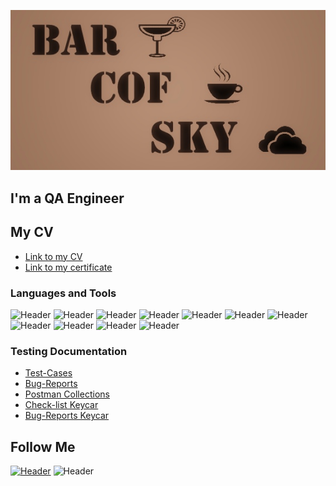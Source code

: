 ![Header](https://github.com/AntonBarkovskii/antonbarkovskii/blob/master/assets/header.jpg)

## I'm a QA Engineer
## My CV
- [Link to my CV](https://drive.google.com/file/d/19QT9XRvOAOJIX9qp-aiRgjZz1WhSgGil/view?usp=sharing)
- [Link to my certificate](https://drive.google.com/file/d/1qFnnZjc7QrGr31X3mlzE-vohUzl9L61w/view?usp=sharing)

### Languages and Tools
![Header](https://img.shields.io/badge/Jira-090909?style=for-the-badge&logo=jira&logoColor=136be1)
![Header](https://img.shields.io/badge/Qase-090909?style=for-the-badge&logo=qase)
![Header](https://img.shields.io/badge/YouTrack-090909?style=for-the-badge&logo=youtrack)
![Header](https://img.shields.io/badge/AndroidStudio-090909?style=for-the-badge&logo=androidstudio&logoColor=3ad07d)
![Header](https://img.shields.io/badge/Postman-090909?style=for-the-badge&logo=postman&logoColor=f76935)
![Header](https://img.shields.io/badge/Swagger-090909?style=for-the-badge&logo=swagger&logoColor=7ede2b)
![Header](https://img.shields.io/badge/Github-090909?style=for-the-badge&logo=github&logoColor=8cc4d7)
![Header](https://img.shields.io/badge/MySQL-090909?style=for-the-badge&logo=mysql&logoColor=00618a)
![Header](https://img.shields.io/badge/DevTools-090909?style=for-the-badge&logo=googlechrome&logoColor=2674f2)
![Header](https://img.shields.io/badge/Fiddler-090909?style=for-the-badge&logo=fiddler&logoColor=8cc4d7)
![Header](https://img.shields.io/badge/CharlesProxy-090909?style=for-the-badge&logo=charlesproxy&logoColor=8cc4d7)

### Testing Documentation
- [Test-Cases](https://github.com/AntonBarkovskii/test-cases.git)
- [Bug-Reports](https://github.com/AntonBarkovskii/bug-reports.git)
- [Postman Collections](https://github.com/AntonBarkovskii/postman.git)
- [Check-list Keycar](https://docs.google.com/spreadsheets/d/1b1ABCxz5yX7XHVMvJ5Jynuo7JpfA8a43UdvzDqhiBM0/edit?usp=sharing)
- [Bug-Reports Keycar]()

## Follow Me
[![Header](https://img.shields.io/badge/Telegram-090909?style=for-the-badge&logo=telegram&logoColor=31a5db)](https://t.me/tonybarko)
![Header](https://img.shields.io/badge/Linkedin-090909?style=for-the-badge&logo=linkedin&logoColor=0073b1)